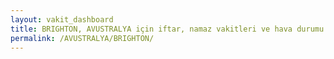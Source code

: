 ```yaml
---
layout: vakit_dashboard
title: BRIGHTON, AVUSTRALYA için iftar, namaz vakitleri ve hava durumu - ilçe/eyalet seç
permalink: /AVUSTRALYA/BRIGHTON/
---
```


<script type="text/javascript">
  var GLOBAL_COUNTRY = 'AVUSTRALYA';
  var GLOBAL_CITY = 'BRIGHTON';
  var GLOBAL_STATE = '';
  var lat = 72;
  var lon = 21;
</script>
